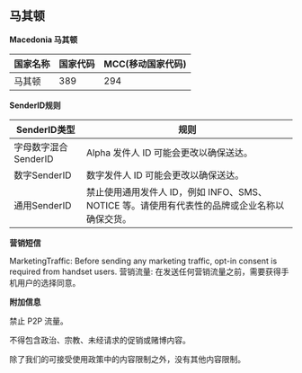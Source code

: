 ## 马其顿

__Macedonia  马其顿__

| 国家名称 | 国家代码 | MCC(移动国家代码) |
|------|------|-------------|
| 马其顿  | 389  | 294         |

__SenderID规则__

| SenderID类型     | 规则                                                       |
|----------------|----------------------------------------------------------|
| 字母数字混合SenderID | Alpha 发件人 ID 可能会更改以确保送达。                                 |
| 数字SenderID     | 数字发件人 ID 可能会更改以确保送达。                                     |
| 通用SenderID     | 	禁止使用通用发件人 ID，例如 INFO、SMS、NOTICE 等。请使用有代表性的品牌或企业名称以确保交货。 |


__营销短信__

MarketingTraffic: Before sending any marketing traffic, opt-in consent is required from handset users.
营销流量: 在发送任何营销流量之前，需要获得手机用户的选择同意。

__附加信息__

禁止 P2P 流量。

不得包含政治、宗教、未经请求的促销或赌博内容。

除了我们的可接受使用政策中的内容限制之外，没有其他内容限制。

